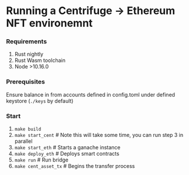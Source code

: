 # Running a Centrifuge -> Ethereum NFT environemnt

### Requirements
1. Rust nightly
2. Rust Wasm toolchain 
3. Node >10.16.0

### Prerequisites
Ensure balance in from accounts defined in config.toml under defined keystore (`./keys` by default)

### Start
1. `make build`
2. `make start_cent`    # Note this will take some time, you can run step 3 in parallel
3. `make start_eth`     # Starts a ganache instance
4. `make deploy_eth`    # Deploys smart contracts
5. `make run`           # Run bridge
6. `make cent_asset_tx` # Begins the transfer process
